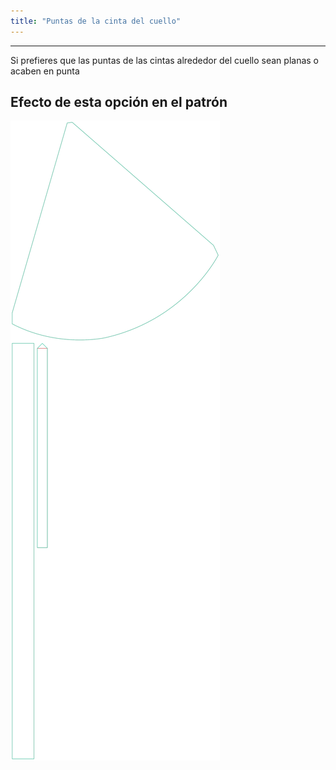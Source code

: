 ```yaml
---
title: "Puntas de la cinta del cuello"
---
```


***

Si prefieres que las puntas de las cintas alrededor del cuello sean planas o acaben en punta

## Efecto de esta opción en el patrón

![Esta imagen muestra el efecto de esta opción superponiendo varias variantes que tienen un valor diferente para esta opción](bee_necktieends_sample.svg "Efecto de esta opción en el patrón")
